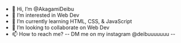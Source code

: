 - 👋 Hi, I’m @AkagamiDeibu
- 👀 I’m interested in Web Dev
- 🌱 I’m currently learning HTML, CSS, & JavaScript
- 💞️ I’m looking to collaborate on Web Dev 
- 📫 How to reach me? -- DM me on my instagram @deibuuuuuuu -- 

<!---
AkagamiDeibu/AkagamiDeibu is a ✨ special ✨ repository because its `README.md` (this file) appears on your GitHub profile.
You can click the Preview link to take a look at your changes.
--->
